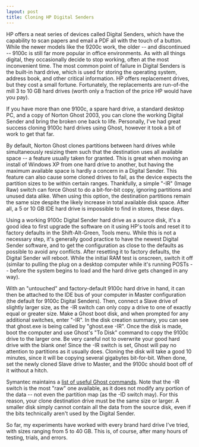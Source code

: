 ```yaml
---
layout: post
title: Cloning HP Digital Senders
---
```

HP offers a neat series of devices called Digital Senders, which have the capability to scan papers and email a PDF all with the touch of a button.  While the newer models like the 9200c work, the older -- and discontinued -- 9100c is still far more popular in office environments.  As with all things digital, they occasionally decide to stop working, often at the most inconvenient time.  The most common point of failure in Digital Senders is the built-in hard drive, which is used for storing the operating system, address book, and other critical information.  HP offers replacement drives, but they cost a small fortune.  Fortunately, the replacements are run-of-the mill 3 to 10 GB hard drives (worth only a fraction of the price HP would have you pay).

If you have more than one 9100c, a spare hard drive, a standard desktop PC, and a copy of Norton Ghost 2003, you can clone the working Digital Sender and bring the broken one back to life.  Personally, I've had great success cloning 9100c hard drives using Ghost, however it took a bit of work to get that far.

By default, Norton Ghost clones partitions between hard drives while simultaneously resizing them such that the destination uses all available space -- a feature usually taken for granted.  This is great when moving an install of Windows XP from one hard drive to another, but having the maximum available space is hardly a concern in a Digital Sender.  This feature can also cause some cloned drives to fail, as the device expects the partition sizes to be within certain ranges.  Thankfully, a simple "-IR" (Image Raw) switch can force Ghost to do a bit-for-bit copy, ignoring partitions and unused data alike.  When using this option, the destination partitions remain the same size despite the likely increase in total available disk space.  After all, a 5 or 10 GB IDE hard drive is impossible to find in stores, these days.

Using a working 9100c Digital Sender hard drive as a source disk, it's a good idea to first upgrade the software on it using HP's tools and reset it to factory defaults in the Shift-Alt-Green, Tools menu.  While this is not a necessary step, it's generally good practice to have the newest Digital Sender software, and to get the configuration as close to the defaults as possible to avoid any conflicts.  After resetting it to factory defaults, the Digital Sender will reboot.  While the initial RAM test is onscreen, switch it off (similar to pulling the plug on a desktop computer while it's running POSTs -- before the system begins to load and the hard drive gets changed in any way).  

With an "untouched" and factory-default 9100c hard drive in hand, it can then be attached to the IDE bus of your computer in Master configuration (the default for 9100c Digital Senders).  Then, connect a Slave drive of slightly larger size, as the -IR switch can only copy a drive to one of exactly equal or greater size.  Make a Ghost boot disk, and when prompted for any additional switches, enter "-IR".  In the disk creation summary, you can see that ghost.exe is being called by "ghost.exe -IR".  Once the disk is made, boot the computer and use Ghost's "To Disk" command to copy the 9100c drive to the larger one.  Be very careful not to overwrite your good hard drive with the blank one!  Since the -IR switch is set, Ghost will pay no attention to partitions as it usually does.  Cloning the disk will take a good 10 minutes, since it will be copying several gigabytes bit-for-bit.  When done, set the newly cloned Slave drive to Master, and the 9100c should boot off of it without a hitch.

Symantec maintains a [list of useful Ghost commands](http://service1.symantec.com/SUPPORT/ghost.nsf/docid/2001111413481325?Open&amp;src=&amp;docid=19).  Note that the -IR switch is the most "raw" one available, as it does not modify any portion of the data -- not even the partition map (as the -ID switch may).  For this reason, your clone destination drive must be the same size or larger.  A smaller disk simply cannot contain all the data from the source disk, even if the bits technically aren't used by the Digital Sender.

So far, my experiments have worked with every brand hard drive I've tried, with sizes ranging from 5 to 40 GB.  This is, of course, after many hours of testing, trials, and errors.
